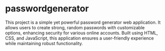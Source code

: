 # passwordgenerator
This project is a simple yet powerful password generator web application. It allows users to create strong, random passwords with customizable options, enhancing security for various online accounts. Built using HTML, CSS, and JavaScript, this application ensures a user-friendly experience while maintaining robust functionality.
